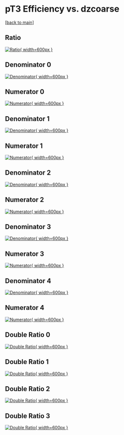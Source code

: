 # pT3 Efficiency vs. dzcoarse

[[back to main](./)]



## Ratio

[![Ratio](../mtv/var/pT3_loweta_0_1_eff_dzcoarse.png){ width=600px }](../mtv/var/pT3_loweta_0_1_eff_dzcoarse.pdf)

## Denominator 0

[![Denominator](../mtv/den/pT3_loweta_0_1_eff_dzcoarse_den0.png){ width=600px }](../mtv/den/pT3_loweta_0_1_eff_dzcoarse_den0.pdf)

## Numerator 0

[![Numerator](../mtv/num/pT3_loweta_0_1_eff_dzcoarse_num0.png){ width=600px }](../mtv/num/pT3_loweta_0_1_eff_dzcoarse_num0.pdf)

## Denominator 1

[![Denominator](../mtv/den/pT3_loweta_0_1_eff_dzcoarse_den1.png){ width=600px }](../mtv/den/pT3_loweta_0_1_eff_dzcoarse_den1.pdf)

## Numerator 1

[![Numerator](../mtv/num/pT3_loweta_0_1_eff_dzcoarse_num1.png){ width=600px }](../mtv/num/pT3_loweta_0_1_eff_dzcoarse_num1.pdf)

## Denominator 2

[![Denominator](../mtv/den/pT3_loweta_0_1_eff_dzcoarse_den2.png){ width=600px }](../mtv/den/pT3_loweta_0_1_eff_dzcoarse_den2.pdf)

## Numerator 2

[![Numerator](../mtv/num/pT3_loweta_0_1_eff_dzcoarse_num2.png){ width=600px }](../mtv/num/pT3_loweta_0_1_eff_dzcoarse_num2.pdf)

## Denominator 3

[![Denominator](../mtv/den/pT3_loweta_0_1_eff_dzcoarse_den3.png){ width=600px }](../mtv/den/pT3_loweta_0_1_eff_dzcoarse_den3.pdf)

## Numerator 3

[![Numerator](../mtv/num/pT3_loweta_0_1_eff_dzcoarse_num3.png){ width=600px }](../mtv/num/pT3_loweta_0_1_eff_dzcoarse_num3.pdf)

## Denominator 4

[![Denominator](../mtv/den/pT3_loweta_0_1_eff_dzcoarse_den4.png){ width=600px }](../mtv/den/pT3_loweta_0_1_eff_dzcoarse_den4.pdf)

## Numerator 4

[![Numerator](../mtv/num/pT3_loweta_0_1_eff_dzcoarse_num4.png){ width=600px }](../mtv/num/pT3_loweta_0_1_eff_dzcoarse_num4.pdf)

## Double Ratio 0

[![Double Ratio](../mtv/ratio/pT3_loweta_0_1_eff_dzcoarse_ratio0.png){ width=600px }](../mtv/ratio/pT3_loweta_0_1_eff_dzcoarse_ratio0.pdf)

## Double Ratio 1

[![Double Ratio](../mtv/ratio/pT3_loweta_0_1_eff_dzcoarse_ratio1.png){ width=600px }](../mtv/ratio/pT3_loweta_0_1_eff_dzcoarse_ratio1.pdf)

## Double Ratio 2

[![Double Ratio](../mtv/ratio/pT3_loweta_0_1_eff_dzcoarse_ratio2.png){ width=600px }](../mtv/ratio/pT3_loweta_0_1_eff_dzcoarse_ratio2.pdf)

## Double Ratio 3

[![Double Ratio](../mtv/ratio/pT3_loweta_0_1_eff_dzcoarse_ratio3.png){ width=600px }](../mtv/ratio/pT3_loweta_0_1_eff_dzcoarse_ratio3.pdf)

